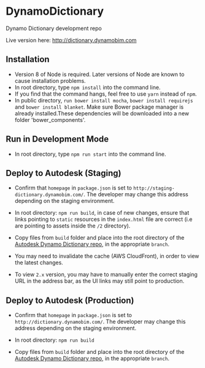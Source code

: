 # DynamoDictionary

Dynamo Dictionary development repo

Live version here: http://dictionary.dynamobim.com

## Installation
- Version 8 of Node is required. Later versions of Node are known to cause installation problems.
- In root directory, type ```npm install``` into the command line.
- If you find that the command hangs, feel free to use `yarn` instead of `npm`.
- In public directory, ```run bower install mocha```, ```bower install requirejs``` and ```bower install blanket```. 
  Make sure Bower package manager is already installed.These dependencies will be downloaded into a new folder 'bower_components'.

## Run in Development Mode
- In root directory, type ```npm run start``` into the command line.

## Deploy to Autodesk (Staging)

- Confirm that `homepage` in `package.json` is set to `http://staging-dictionary.dynamobim.com/`. The developer may change this address depending on the staging environment.

- In root directory: ```npm run build```, in case of new changes, ensure that links pointing to `static` resources in the `index.html` file are correct (i.e are pointing to assets inside the `/2` directory).

- Copy files from `build` folder and place into the root directory of the [Autodesk Dynamo Dictionary repo](https://github.com/DynamoDS/DynamoDictionary), in the appropriate `branch`.

- You may need to invalidate the cache (AWS CloudFront), in order to view the latest changes.

- To  view `2.x` version, you may have to manually enter the correct staging URL in the address bar, as the UI links may still point to production.

## Deploy to Autodesk (Production)

- Confirm that `homepage` in `package.json` is set to `http://dictionary.dynamobim.com/`. The developer may change this address depending on the staging environment.

- In root directory: ```npm run build```

- Copy files from `build` folder and place into the root directory of the [Autodesk Dynamo Dictionary repo](https://github.com/DynamoDS/DynamoDictionary), in the appropriate `branch`.
